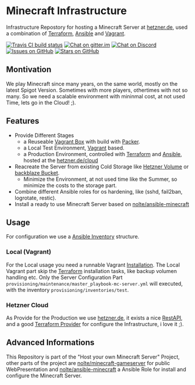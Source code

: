 # Minecraft Infrastructure

Infrastructure Repostory for hosting a Minecraft Server at [hetzner.de](https://hetzner.de/cloud), used a combination of [Terraform](https://www.terraform.io), [Ansible](https://ansible.com) and [Vagrant](https://www.vagrantup.com).

[![Travis CI build status](https://travis-ci.org/nolte/minecraft-infrastructure.svg?branch=master)](https://travis-ci.org/nolte/minecraft-infrastructure) [![Chat on gitter.im](https://badges.gitter.im/noltes-minecraft-server/Lobby.svg)](https://gitter.im/noltes-minecraft-server/Lobby?utm_source=badge&utm_medium=badge&utm_campaign=pr-badge&utm_content=badge) [![Chat on Discord](https://img.shields.io/discord/516299557412274209.svg)](https://discord.gg/tFZmkxW) [![Issues on GitHub](https://img.shields.io/github/issues/nolte/minecraft-infrastructure.svg)](https://github.com/nolte/minecraft-infrastructure/issues) [![Stars on GitHub](https://img.shields.io/github/stars/nolte/minecraft-infrastructure.svg?style=social&label=Star&maxAge=2592000)](https://github.com/nolte/minecraft-infrastructure/stargazers/)

## Montivation

We play Minecraft since many years, on the same world, mostly on the latest Spigot Version. Sometimes with more players, othertimes with not so many.
So we need a scalable environment with mininmal cost, at not used Time, lets go in the Cloud! ;).

## Features

* Provide Different Stages
  * a Reuseable [Vagrant Box](https://www.vagrantup.com) with build with [Packer](https://www.packer.io).
  * a Local Test Environment, [Vagrant](https://www.vagrantup.com) based.
  * a Production Environment, controlled with [Terraform](https://www.terraform.io) and [Ansible](https://ansible.com), hosted at the [hetzner.de/cloud](https://hetzner.de/cloud)
* Reacreate the Server from existing Cold Storage like [Hetzner Volume](https://www.hetzner.com/cloud#features) or [backblaze Bucket](http://backblaze.com).
  * Minimize the Environment, at not used time like the Summer, so minimize the costs to the storage part.
* Combine different Ansible roles for os hardening, like (sshd, fail2ban, logrotate, restic).
* Install a ready to use Minecraft Server based on [nolte/ansible-minecraft](https://github.com/nolte/ansible-minecraft)

## Usage

For configuration we use a [Ansible Inventory](https://docs.ansible.com/ansible/latest/user_guide/intro_inventory.html) structure.

### Local (Vagrant)

For the Local usage you need a runnable Vagrant [Installation](https://www.vagrantup.com/docs/installation/).
The Local Vagrant part skip the [Terraform](https://www.terraform.io) installation tasks, like backup volumen handling etc. Only the Server Configuration Part ``provisioning/maintenance/master_playbook-mc-server.yml`` will executed, with the inventory ``provisioning/inventories/test``.

### Hetzner Cloud

As Provide for the Production we use [hetzner.de](https://hetzner.de/cloud), it exists a nice [RestAPI](https://docs.hetzner.cloud/), and a good [Terraform Provider](https://www.terraform.io/docs/providers/hcloud/index.html) for configure the Infrastructure, i love it ;).

## Advanced Informations

This Repository is part of the "Host your own Minecraft Server" Project, other parts of the project are [nolte/minecraft-gameserver](https://github.com/nolte/minecraft-gameserver) for public WebPresentation and [nolte/ansible-minecraft](https://github.com/nolte/ansible-minecraft) a Ansible Role for install and configure the Minecraft Server.

